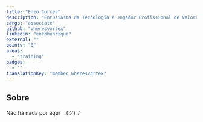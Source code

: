 ```yaml
---
title: "Enzo Corrêa"
description: "Entusiasta da Tecnologia e Jogador Profissional de Valorant & Braw Star."
cargo: "associate"
github: "wheresvortex"
linkedin: "enzohenrique"
external: ""
points: "0"
areas:
  - "training"
badges:
  - ""
translationKey: "member_wheresvortex"
---
```

## Sobre
Não há nada por aqui ¯\_(ツ)_/¯